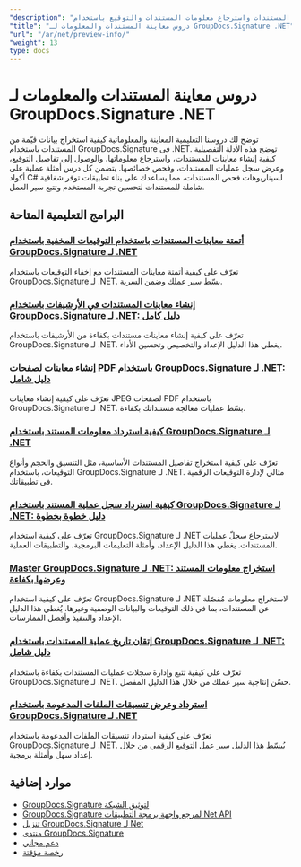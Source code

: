 ```yaml
---
"description": "دروس تعليمية خطوة بخطوة لإنشاء معاينات المستندات واسترجاع معلومات المستندات والتوقيع باستخدام GroupDocs.Signature لـ .NET."
"title": "دروس معاينة المستندات والمعلومات لـ GroupDocs.Signature .NET"
"url": "/ar/net/preview-info/"
"weight": 13
type: docs
---
```

# دروس معاينة المستندات والمعلومات لـ GroupDocs.Signature .NET

توضح لك دروسنا التعليمية المعاينة والمعلوماتية كيفية استخراج بيانات قيّمة من المستندات باستخدام GroupDocs.Signature في .NET. توضح هذه الأدلة التفصيلية كيفية إنشاء معاينات للمستندات، واسترجاع معلوماتها، والوصول إلى تفاصيل التوقيع، وعرض سجل عمليات المستندات، وفحص خصائصها. يتضمن كل درس أمثلة عملية على أكواد C# لسيناريوهات فحص المستندات، مما يساعدك على بناء تطبيقات توفر شفافية شاملة للمستندات لتحسين تجربة المستخدم وتتبع سير العمل.

## البرامج التعليمية المتاحة

### [أتمتة معاينات المستندات باستخدام التوقيعات المخفية باستخدام GroupDocs.Signature لـ .NET](./automate-document-previews-hidden-signatures-groupdocs-signature/)
تعرّف على كيفية أتمتة معاينات المستندات مع إخفاء التوقيعات باستخدام GroupDocs.Signature لـ .NET. بسّط سير عملك وضمن السرية.

### [إنشاء معاينات المستندات في الأرشيفات باستخدام GroupDocs.Signature لـ .NET: دليل كامل](./generate-document-previews-groupdocs-signature-net/)
تعرّف على كيفية إنشاء معاينات مستندات بكفاءة من الأرشيفات باستخدام GroupDocs.Signature لـ .NET. يغطي هذا الدليل الإعداد والتخصيص وتحسين الأداء.

### [إنشاء معاينات لصفحات PDF باستخدام GroupDocs.Signature لـ .NET: دليل شامل](./generate-pdf-page-previews-groupdocs-signature-net/)
تعرّف على كيفية إنشاء معاينات JPEG لصفحات PDF باستخدام GroupDocs.Signature لـ .NET. بسّط عمليات معالجة مستنداتك بكفاءة.

### [كيفية استرداد معلومات المستند باستخدام GroupDocs.Signature لـ .NET](./retrieve-document-info-groupdocs-signature-net/)
تعرّف على كيفية استخراج تفاصيل المستندات الأساسية، مثل التنسيق والحجم وأنواع التوقيعات، باستخدام GroupDocs.Signature لـ .NET. مثالي لإدارة التوقيعات الرقمية في تطبيقاتك.

### [كيفية استرداد سجل عملية المستند باستخدام GroupDocs.Signature لـ .NET: دليل خطوة بخطوة](./groupdocs-signature-net-document-process-history/)
تعرّف على كيفية استخدام GroupDocs.Signature لـ .NET لاسترجاع سجلّ عمليات المستندات. يغطي هذا الدليل الإعداد، وأمثلة التعليمات البرمجية، والتطبيقات العملية.

### [Master GroupDocs.Signature لـ .NET: استخراج معلومات المستند وعرضها بكفاءة](./groupdocs-signature-net-document-info-extraction/)
تعرّف على كيفية استخدام GroupDocs.Signature لـ .NET لاستخراج معلومات مُفصّلة عن المستندات، بما في ذلك التوقيعات والبيانات الوصفية وغيرها. يُغطي هذا الدليل الإعداد والتنفيذ وأفضل الممارسات.

### [إتقان تاريخ عملية المستندات باستخدام GroupDocs.Signature لـ .NET: دليل شامل](./groupdocs-signature-dotnet-document-history/)
تعرّف على كيفية تتبع وإدارة سجلات عمليات المستندات بكفاءة باستخدام GroupDocs.Signature لـ .NET. حسّن إنتاجية سير عملك من خلال هذا الدليل المفصل.

### [استرداد وعرض تنسيقات الملفات المدعومة باستخدام GroupDocs.Signature لـ .NET](./retrieve-supported-file-formats-groupdocs-signature-net/)
تعرّف على كيفية استرداد تنسيقات الملفات المدعومة باستخدام GroupDocs.Signature لـ .NET. يُبسّط هذا الدليل سير عمل التوقيع الرقمي من خلال إعداد سهل وأمثلة برمجية.

## موارد إضافية

- [GroupDocs.Signature لتوثيق الشبكة](https://docs.groupdocs.com/signature/net/)
- [GroupDocs.Signature لمرجع واجهة برمجة التطبيقات Net API](https://reference.groupdocs.com/signature/net/)
- [تنزيل GroupDocs.Signature لـ Net](https://releases.groupdocs.com/signature/net/)
- [منتدى GroupDocs.Signature](https://forum.groupdocs.com/c/signature)
- [دعم مجاني](https://forum.groupdocs.com/)
- [رخصة مؤقتة](https://purchase.groupdocs.com/temporary-license/)